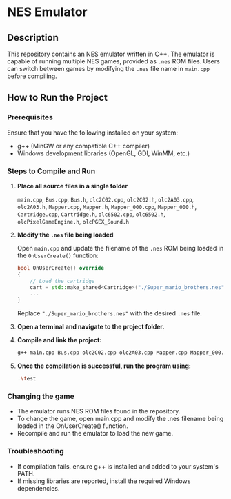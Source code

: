 # NES Emulator

## Description

This repository contains an NES emulator written in C++. The emulator is capable of running multiple NES games, provided as `.nes` ROM files. Users can switch between games by modifying the `.nes` file name in `main.cpp` before compiling.

## How to Run the Project

### Prerequisites

Ensure that you have the following installed on your system:
- g++ (MinGW or any compatible C++ compiler)
- Windows development libraries (OpenGL, GDI, WinMM, etc.)

### Steps to Compile and Run

1. **Place all source files in a single folder**

   `main.cpp`, `Bus.cpp`, `Bus.h`, `olc2C02.cpp`, `olc2C02.h`, `olc2A03.cpp`, `olc2A03.h`, `Mapper.cpp`, `Mapper.h`,  `Mapper_000.cpp`, `Mapper_000.h`, `Cartridge.cpp`, `Cartridge.h`, `olc6502.cpp`, `olc6502.h`, `olcPixelGameEngine.h`, `olcPGEX_Sound.h`

3. **Modify the `.nes` file being loaded**

   Open `main.cpp` and update the filename of the `.nes` ROM being loaded in the `OnUserCreate()` function:
     ```cpp
     bool OnUserCreate() override
     {
         // Load the cartridge
         cart = std::make_shared<Cartridge>("./Super_mario_brothers.nes");
         ...
     }
     ```
   Replace `"./Super_mario_brothers.nes"` with the desired `.nes` file.

4. **Open a terminal and navigate to the project folder.**

5. **Compile and link the project:**
   ```sh
   g++ main.cpp Bus.cpp olc2C02.cpp olc2A03.cpp Mapper.cpp Mapper_000.cpp Cartridge.cpp olc6502.cpp -o test -lopengl32 -lglu32 -lgdi32 -luser32 -lgdiplus -lshlwapi -ldwmapi -lwinmm
6. **Once the compilation is successful, run the program using:**
   ```sh
   .\test

### Changing the game

- The emulator runs NES ROM files found in the repository.
- To change the game, open main.cpp and modify the .nes filename being loaded in the OnUserCreate() function.
- Recompile and run the emulator to load the new game.

### Troubleshooting

- If compilation fails, ensure g++ is installed and added to your system's PATH.
- If missing libraries are reported, install the required Windows dependencies.

